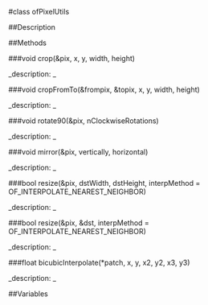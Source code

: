#class ofPixelUtils


##Description












##Methods



###void crop(&pix, x, y, width, height)

<!--

_syntax: crop(&pix, x, y, width, height)_

_name: crop_

_returns: void_

_returns_description: _

_parameters: ofPixels &pix, int x, int y, int width, int height_

_access: public_

_version_started: 007_

_version_deprecated: _

_summary: _

_constant: False_

_static: yes_

_visible: True_

_advanced: False_



-->

_description: _














###void cropFromTo(&frompix, &topix, x, y, width, height)

<!--

_syntax: cropFromTo(&frompix, &topix, x, y, width, height)_

_name: cropFromTo_

_returns: void_

_returns_description: _

_parameters: ofPixels &frompix, ofPixels &topix, int x, int y, int width, int height_

_access: public_

_version_started: 007_

_version_deprecated: _

_summary: _

_constant: False_

_static: yes_

_visible: True_

_advanced: False_



-->

_description: _














###void rotate90(&pix, nClockwiseRotations)

<!--

_syntax: rotate90(&pix, nClockwiseRotations)_

_name: rotate90_

_returns: void_

_returns_description: _

_parameters: ofPixels &pix, int nClockwiseRotations_

_access: public_

_version_started: 007_

_version_deprecated: _

_summary: _

_constant: False_

_static: yes_

_visible: True_

_advanced: False_



-->

_description: _














###void mirror(&pix, vertically, horizontal)

<!--

_syntax: mirror(&pix, vertically, horizontal)_

_name: mirror_

_returns: void_

_returns_description: _

_parameters: ofPixels &pix, bool vertically, bool horizontal_

_access: public_

_version_started: 007_

_version_deprecated: _

_summary: _

_constant: False_

_static: yes_

_visible: True_

_advanced: False_



-->

_description: _














###bool resize(&pix, dstWidth, dstHeight, interpMethod = OF_INTERPOLATE_NEAREST_NEIGHBOR)

<!--

_syntax: resize(&pix, dstWidth, dstHeight, interpMethod = OF_INTERPOLATE_NEAREST_NEIGHBOR)_

_name: resize_

_returns: bool_

_returns_description: _

_parameters: ofPixels &pix, int dstWidth, int dstHeight, ofInterpolationMethod interpMethod=OF_INTERPOLATE_NEAREST_NEIGHBOR_

_access: public_

_version_started: 007_

_version_deprecated: _

_summary: _

_constant: False_

_static: yes_

_visible: True_

_advanced: False_



-->

_description: _














###bool resize(&pix, &dst, interpMethod = OF_INTERPOLATE_NEAREST_NEIGHBOR)

<!--

_syntax: resize(&pix, &dst, interpMethod = OF_INTERPOLATE_NEAREST_NEIGHBOR)_

_name: resize_

_returns: bool_

_returns_description: _

_parameters: ofPixels &pix, ofPixels &dst, ofInterpolationMethod interpMethod=OF_INTERPOLATE_NEAREST_NEIGHBOR_

_access: public_

_version_started: 007_

_version_deprecated: _

_summary: _

_constant: False_

_static: yes_

_visible: True_

_advanced: False_



-->

_description: _














###float bicubicInterpolate(*patch, x, y, x2, y2, x3, y3)

<!--

_syntax: bicubicInterpolate(*patch, x, y, x2, y2, x3, y3)_

_name: bicubicInterpolate_

_returns: float_

_returns_description: _

_parameters: const int *patch, float x, float y, float x2, float y2, float x3, float y3_

_access: protected_

_version_started: 007_

_version_deprecated: _

_summary: _

_constant: False_

_static: yes_

_visible: True_

_advanced: False_



-->

_description: _














##Variables



